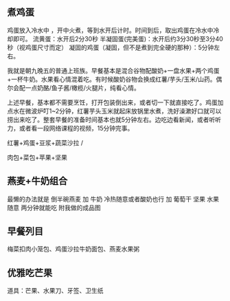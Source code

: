 ## 煮鸡蛋

鸡蛋放入冷水中 ，开中火煮，等到水开后计时。时间到后，取出鸡蛋在冷水中冷却即可。
流黄蛋：水开后2分30秒
半凝固蛋(完美蛋)：水开后约3分30秒至3分40秒（视鸡蛋尺寸而定）
凝固的鸡蛋（凝固，但不是煮到完全硬的那种）：5分钟左右。





我就是朝九晚五的普通上班族。早餐基本是混合谷物配酸奶+一盘水果+两个鸡蛋+一杯牛奶。水果看心情混着吃。有时候酸奶谷物会换成红薯/芋头/玉米/山药。偶尔会配一点奶酪/鱼子酱/橄榄/火腿片，纯看心情。

上述早餐，基本都不需要烹饪，打开包装倒出来，或者切一下就直接吃了。鸡蛋加点水在微波炉叮1~2分钟，红薯芋头玉米就起床放锅里水煮，洗好澡漱好口就可以捞出来吃了。整套早餐的准备时间基本也就5分钟左右。边吃边看新闻，或者听听力，或者看一段网络课程的视频，15分钟完事。

红薯+鸡蛋+豆浆+蔬菜沙拉 /

肉包+菜包+苹果+坚果



## 燕麦+牛奶组合

最懒的办法就是 倒半碗燕麦 加 牛奶 冷热随意或者酸奶也行 加 葡萄干 坚果 水果随意 两分钟就能吃 附我做的成品图



## 早餐列目

梅菜扣肉小笼包、鸡蛋沙拉牛奶面包、燕麦水果粥



## 优雅吃芒果

道具：芒果、水果刀、牙签、卫生纸

